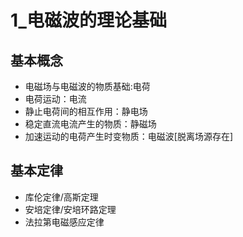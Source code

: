 # 1_电磁波的理论基础
## 基本概念
* 电磁场与电磁波的物质基础:电荷
* 电荷运动：电流
* 静止电荷间的相互作用：静电场
* 稳定直流电流产生的物质：静磁场
* 加速运动的电荷产生时变物质：电磁波[脱离场源存在]
## 基本定律
* 库伦定律/高斯定理
* 安培定律/安培环路定理
* 法拉第电磁感应定律

